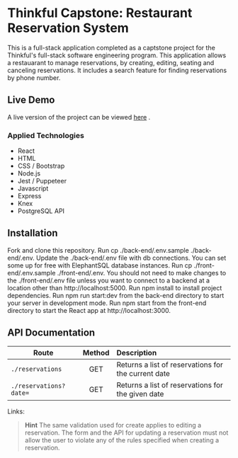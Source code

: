 # Thinkful Capstone: Restaurant Reservation System


This is a full-stack application completed as a captstone project for the Thinkful's full-stack software engineering program. This application allows a restauarant to manage reservations, by creating, editing, seating and canceling reservations. It includes a search feature for finding reservations by phone number. 

## Live Demo

A live version of the project can be viewed [here][Live Version] . 

### Applied Technologies

* React
* HTML
* CSS / Bootstrap
* Node.js
* Jest / Puppeteer
* Javascript 
* Express 
* Knex
* PostgreSQL API



## Installation
Fork and clone this repository.
Run cp ./back-end/.env.sample ./back-end/.env.
Update the ./back-end/.env file with db connections. You can set some up for free with ElephantSQL database instances.
Run cp ./front-end/.env.sample ./front-end/.env.
You should not need to make changes to the ./front-end/.env file unless you want to connect to a backend at a location other than http://localhost:5000.
Run npm install to install project dependencies.
Run npm run start:dev from the back-end directory to start your server in development mode.
Run npm start from the front-end directory to start the React app at http://localhost:3000.



## API Documentation

| Route                     | Method     |                          Description                             |
| ------------------------- | :----------: | :---------------------------------------------------------------- |
| `./reservations`          |  GET | Returns a list of reservations for the current date  |
| `./reservations?date=`    |  GET | Returns a list of reservations for the given date |



Links:
  
[Live Version]: https://periodic-tables-restaurant-reservation-fo68.onrender.com/dashboard?date=2023-09-21

> **Hint** The same validation used for create applies to editing a reservation. The form and the API for updating a reservation must not allow the user to violate any of the rules specified when creating a reservation.
